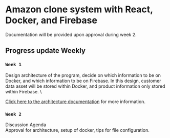 # Amazon clone system with React, Docker, and Firebase

Documentation will be provided upon approval during week 2.

## Progress update Weekly

### `Week 1`

Design architecture of the program, decide on which information to be on Docker, and which information to be on Firebase. In this design, customer data asset will be stored within Docker, and product information only stored within Firebase. \

[Click here to the architecture documentation]() for more information.

### `Week 2`

Discussion Agenda \
Approval for architecture, setup of docker, tips for file configuration.
